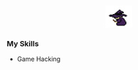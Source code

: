 <p align="center">
    <img src="images/witch.gif" width="60" height="50">
</p>

<h3 id="my-skills">My Skills</h3>
<ul>
    <li>Game Hacking</li>
</ul>
